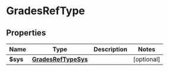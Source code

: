 
# GradesRefType

## Properties
Name | Type | Description | Notes
------------ | ------------- | ------------- | -------------
**$sys** | [**GradesRefTypeSys**](GradesRefTypeSys.md) |  |  [optional]



